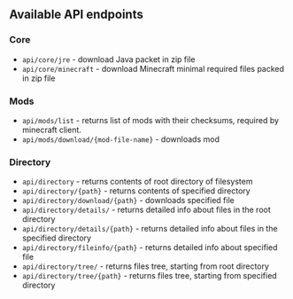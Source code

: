 ﻿## Available API endpoints

### Core
- `api/core/jre` - download Java packet in zip file
- `api/core/minecraft` - download Minecraft minimal required files packed in zip file

### Mods
- `api/mods/list` - returns list of mods with their checksums, required by minecraft client.
- `api/mods/download/{mod-file-name}` - downloads mod

### Directory
- `api/directory` - returns contents of root directory of filesystem
- `api/directory/{path}` - returns contents of specified directory
- `api/directory/download/{path}` - downloads specified file
- `api/directory/details/` - returns detailed info about files in the root directory
- `api/directory/details/{path}` - returns detailed info about files in the specified directory
- `api/directory/fileinfo/{path}` - returns detailed info about specified file
- `api/directory/tree/` - returns files tree, starting from root directory
- `api/directory/tree/{path}` - returns files tree, starting from specified directory